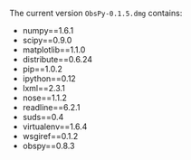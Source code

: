 The current version `ObsPy-0.1.5.dmg` contains:
 *   numpy==1.6.1
 *   scipy==0.9.0
 *   matplotlib==1.1.0
 *   distribute==0.6.24
 *   pip==1.0.2
 *   ipython==0.12
 *   lxml==2.3.1
 *   nose==1.1.2
 *   readline==6.2.1
 *   suds==0.4
 *   virtualenv==1.6.4
 *   wsgiref==0.1.2
 *   obspy==0.8.3